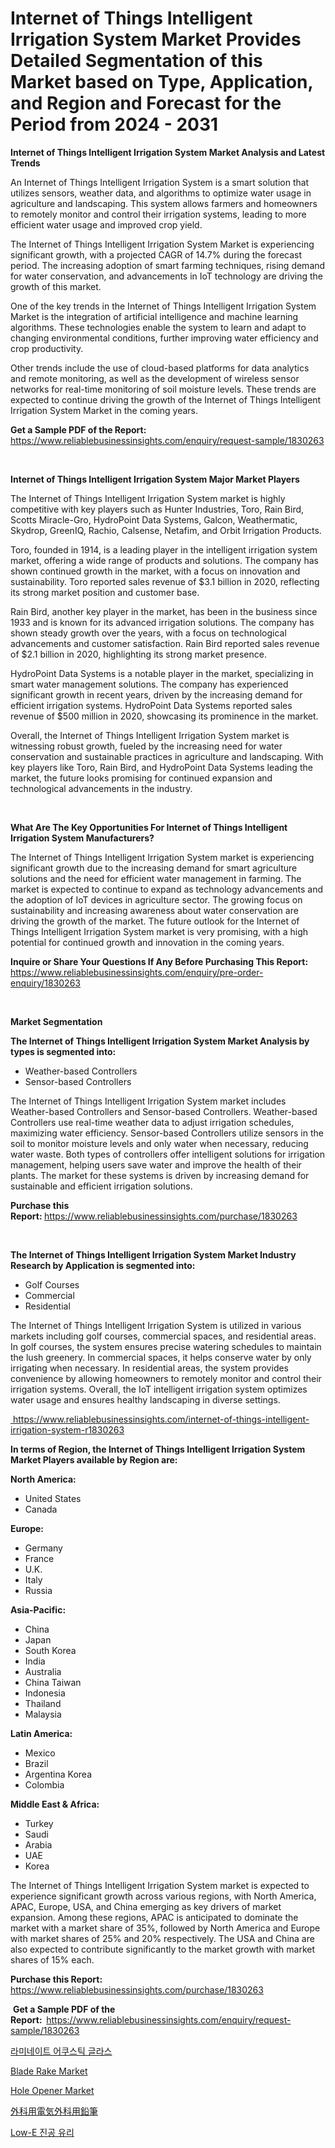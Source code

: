 <p><h1>Internet of Things Intelligent Irrigation System Market Provides Detailed Segmentation of this Market based on Type, Application, and Region and Forecast for the Period from 2024 - 2031</h1></p><p><strong>Internet of Things Intelligent Irrigation System Market Analysis and Latest Trends</strong></p>
<p><p>An Internet of Things Intelligent Irrigation System is a smart solution that utilizes sensors, weather data, and algorithms to optimize water usage in agriculture and landscaping. This system allows farmers and homeowners to remotely monitor and control their irrigation systems, leading to more efficient water usage and improved crop yield.</p><p>The Internet of Things Intelligent Irrigation System Market is experiencing significant growth, with a projected CAGR of 14.7% during the forecast period. The increasing adoption of smart farming techniques, rising demand for water conservation, and advancements in IoT technology are driving the growth of this market.</p><p>One of the key trends in the Internet of Things Intelligent Irrigation System Market is the integration of artificial intelligence and machine learning algorithms. These technologies enable the system to learn and adapt to changing environmental conditions, further improving water efficiency and crop productivity.</p><p>Other trends include the use of cloud-based platforms for data analytics and remote monitoring, as well as the development of wireless sensor networks for real-time monitoring of soil moisture levels. These trends are expected to continue driving the growth of the Internet of Things Intelligent Irrigation System Market in the coming years.</p></p>
<p><strong>Get a Sample PDF of the Report:&nbsp;</strong> <a href="https://www.reliablebusinessinsights.com/enquiry/request-sample/1830263">https://www.reliablebusinessinsights.com/enquiry/request-sample/1830263</a></p>
<p>&nbsp;</p>
<p><strong>Internet of Things Intelligent Irrigation System Major Market Players</strong></p>
<p><p>The Internet of Things Intelligent Irrigation System market is highly competitive with key players such as Hunter Industries, Toro, Rain Bird, Scotts Miracle-Gro, HydroPoint Data Systems, Galcon, Weathermatic, Skydrop, GreenIQ, Rachio, Calsense, Netafim, and Orbit Irrigation Products.</p><p>Toro, founded in 1914, is a leading player in the intelligent irrigation system market, offering a wide range of products and solutions. The company has shown continued growth in the market, with a focus on innovation and sustainability. Toro reported sales revenue of $3.1 billion in 2020, reflecting its strong market position and customer base.</p><p>Rain Bird, another key player in the market, has been in the business since 1933 and is known for its advanced irrigation solutions. The company has shown steady growth over the years, with a focus on technological advancements and customer satisfaction. Rain Bird reported sales revenue of $2.1 billion in 2020, highlighting its strong market presence.</p><p>HydroPoint Data Systems is a notable player in the market, specializing in smart water management solutions. The company has experienced significant growth in recent years, driven by the increasing demand for efficient irrigation systems. HydroPoint Data Systems reported sales revenue of $500 million in 2020, showcasing its prominence in the market.</p><p>Overall, the Internet of Things Intelligent Irrigation System market is witnessing robust growth, fueled by the increasing need for water conservation and sustainable practices in agriculture and landscaping. With key players like Toro, Rain Bird, and HydroPoint Data Systems leading the market, the future looks promising for continued expansion and technological advancements in the industry.</p></p>
<p>&nbsp;</p>
<p><strong>What Are The Key Opportunities For Internet of Things Intelligent Irrigation System Manufacturers?</strong></p>
<p><p>The Internet of Things Intelligent Irrigation System market is experiencing significant growth due to the increasing demand for smart agriculture solutions and the need for efficient water management in farming. The market is expected to continue to expand as technology advancements and the adoption of IoT devices in agriculture sector. The growing focus on sustainability and increasing awareness about water conservation are driving the growth of the market. The future outlook for the Internet of Things Intelligent Irrigation System market is very promising, with a high potential for continued growth and innovation in the coming years.</p></p>
<p><strong>Inquire or Share Your Questions If Any Before Purchasing This Report:</strong> <a href="https://www.reliablebusinessinsights.com/enquiry/pre-order-enquiry/1830263">https://www.reliablebusinessinsights.com/enquiry/pre-order-enquiry/1830263</a></p>
<p>&nbsp;</p>
<p><strong>Market Segmentation</strong></p>
<p><strong>The Internet of Things Intelligent Irrigation System Market Analysis by types is segmented into:</strong></p>
<p><ul><li>Weather-based Controllers</li><li>Sensor-based Controllers</li></ul></p>
<p><p>The Internet of Things Intelligent Irrigation System market includes Weather-based Controllers and Sensor-based Controllers. Weather-based Controllers use real-time weather data to adjust irrigation schedules, maximizing water efficiency. Sensor-based Controllers utilize sensors in the soil to monitor moisture levels and only water when necessary, reducing water waste. Both types of controllers offer intelligent solutions for irrigation management, helping users save water and improve the health of their plants. The market for these systems is driven by increasing demand for sustainable and efficient irrigation solutions.</p></p>
<p><strong>Purchase this Report:&nbsp;</strong><a href="https://www.reliablebusinessinsights.com/purchase/1830263">https://www.reliablebusinessinsights.com/purchase/1830263</a></p>
<p>&nbsp;</p>
<p><strong>The Internet of Things Intelligent Irrigation System Market Industry Research by Application is segmented into:</strong></p>
<p><ul><li>Golf Courses</li><li>Commercial</li><li>Residential</li></ul></p>
<p><p>The Internet of Things Intelligent Irrigation System is utilized in various markets including golf courses, commercial spaces, and residential areas. In golf courses, the system ensures precise watering schedules to maintain the lush greenery. In commercial spaces, it helps conserve water by only irrigating when necessary. In residential areas, the system provides convenience by allowing homeowners to remotely monitor and control their irrigation systems. Overall, the IoT intelligent irrigation system optimizes water usage and ensures healthy landscaping in diverse settings.</p></p>
<p><a href="https://www.reliablebusinessinsights.com/internet-of-things-intelligent-irrigation-system-r1830263">&nbsp;https://www.reliablebusinessinsights.com/internet-of-things-intelligent-irrigation-system-r1830263</a></p>
<p><strong>In terms of Region, the Internet of Things Intelligent Irrigation System Market Players available by Region are:</strong></p>
<p>
    <p> <strong> North America: </strong>
        <ul>
            <li>United States</li>
            <li>Canada</li>
        </ul>
        </p> 
    <p> <strong> Europe: </strong>
        <ul>
            <li>Germany</li>
            <li>France</li>
            <li>U.K.</li>
            <li>Italy</li>
            <li>Russia</li>
        </ul>
        </p> 
    <p> <strong> Asia-Pacific: </strong>
        <ul>
            <li>China</li>
            <li>Japan</li>
            <li>South Korea</li>
            <li>India</li>
            <li>Australia</li>
            <li>China Taiwan</li>
            <li>Indonesia</li>
            <li>Thailand</li>
            <li>Malaysia</li>
        </ul>
        </p> 
    <p> <strong> Latin America: </strong>
        <ul>
            <li>Mexico</li>
            <li>Brazil</li>
            <li>Argentina Korea</li>
            <li>Colombia</li>
        </ul>
        </p> 
    <p> <strong> Middle East & Africa: </strong>
        <ul>
            <li>Turkey</li>
            <li>Saudi</li>
            <li>Arabia</li>
            <li>UAE</li>
            <li>Korea</li>
        </ul>
    </p>
    </p>
<p><p>The Internet of Things Intelligent Irrigation System market is expected to experience significant growth across various regions, with North America, APAC, Europe, USA, and China emerging as key drivers of market expansion. Among these regions, APAC is anticipated to dominate the market with a market share of 35%, followed by North America and Europe with market shares of 25% and 20% respectively. The USA and China are also expected to contribute significantly to the market growth with market shares of 15% each.</p></p>
<p><strong>Purchase this Report: </strong><a href="https://www.reliablebusinessinsights.com/purchase/1830263">https://www.reliablebusinessinsights.com/purchase/1830263</a></p>
<p>&nbsp;<strong>Get a Sample PDF of the Report:&nbsp;&nbsp;</strong><a href="https://www.reliablebusinessinsights.com/enquiry/request-sample/1830263">https://www.reliablebusinessinsights.com/enquiry/request-sample/1830263</a></p>
<p><strong></strong></p>
<p><p><a href="https://github.com/mduzzalmduzzal601/Market-Research-Report-List-1/blob/main/5408515176039.md">라미네이트 어쿠스틱 글라스</a></p><p><a href="https://github.com/YashRP12/Market-Research-Report-List-5/blob/main/blade-rake-market.md">Blade Rake Market</a></p><p><a href="https://github.com/Gilanghao0/Market-Research-Report-List-1/blob/main/hole-opener-market.md">Hole Opener Market</a></p><p><a href="https://github.com/LizaHeller2023/Market-Research-Report-List-1/blob/main/5954334163534.md">外科用電気外科用鉛筆</a></p><p><a href="https://github.com/rick7624/Market-Research-Report-List-2/blob/main/9087901176038.md">Low-E 진공 유리</a></p></p>